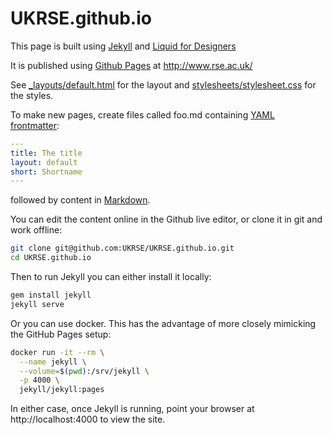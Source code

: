 UKRSE.github.io
===============

This page is built using [Jekyll](http://jekyllrb.com/) and [Liquid for Designers](https://github.com/Shopify/liquid/wiki/Liquid-for-Designers)

It is published using [Github Pages](http://pages.github.com/) at http://www.rse.ac.uk/

See [_layouts/default.html](_layouts/default.html) for the layout and [stylesheets/stylesheet.css](stylesheets/stylesheet.css) for the styles.

To make new pages, create files called foo.md containing [YAML frontmatter](http://jekyllrb.com/docs/frontmatter/):

``` yaml
---
title: The title
layout: default
short: Shortname
---
```

followed by content in [Markdown](https://daringfireball.net/projects/markdown/).

You can edit the content online in the Github live editor, or clone it in git and work offline:

``` bash
git clone git@github.com:UKRSE/UKRSE.github.io.git
cd UKRSE.github.io
```

Then to run Jekyll you can either install it locally:

``` bash
gem install jekyll
jekyll serve
```

Or you can use docker. This has the advantage of more closely mimicking the GitHub Pages setup:

``` bash
docker run -it --rm \
  --name jekyll \
  --volume=$(pwd):/srv/jekyll \
  -p 4000 \
  jekyll/jekyll:pages
```

In either case, once Jekyll is running, point your browser at http://localhost:4000 to view the site.
